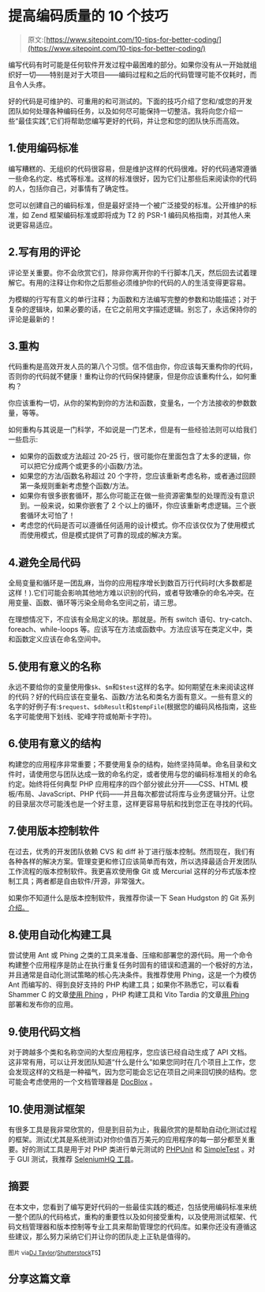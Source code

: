 # 提高编码质量的 10 个技巧

> 原文:[https://www.sitepoint.com/10-tips-for-better-coding/](https://www.sitepoint.com/10-tips-for-better-coding/)

编写代码有时可能是任何软件开发过程中最困难的部分。如果你没有从一开始就组织好一切——特别是对于大项目——编码过程和之后的代码管理可能不仅耗时，而且令人头疼。

好的代码是可维护的、可重用的和可测试的。下面的技巧介绍了您和/或您的开发团队如何处理各种编码任务，以及如何尽可能保持一切整洁。我将向您介绍一些“最佳实践”,它们将帮助您编写更好的代码，并让您和您的团队快乐而高效。

## 1.使用编码标准

编写糟糕的、无组织的代码很容易，但是维护这样的代码很难。好的代码通常遵循一些命名约定、格式等标准。这样的标准很好，因为它们让那些后来阅读你的代码的人，包括你自己，对事情有了确定性。

您可以创建自己的编码标准，但是最好坚持一个被广泛接受的标准。公开维护的标准，如 Zend 框架编码标准或即将成为 T2 的 PSR-1 编码风格指南，对其他人来说更容易适应。

## 2.写有用的评论

评论至关重要。你不会欣赏它们，除非你离开你的千行脚本几天，然后回去试着理解它。有用的注释让你和你之后那些必须维护你的代码的人的生活变得更容易。

为模糊的行写有意义的单行注释；为函数和方法编写完整的参数和功能描述；对于复杂的逻辑块，如果必要的话，在它之前用文字描述逻辑。别忘了，永远保持你的评论是最新的！

## 3.重构

代码重构是高效开发人员的第八个习惯。信不信由你，你应该每天重构你的代码，否则你的代码就不健康！重构让你的代码保持健康，但是你应该重构什么，如何重构？

你应该重构一切，从你的架构到你的方法和函数，变量名，一个方法接收的参数数量，等等。

如何重构与其说是一门科学，不如说是一门艺术，但是有一些经验法则可以给我们一些启示:

*   如果你的函数或方法超过 20-25 行，很可能你在里面包含了太多的逻辑，你可以把它分成两个或更多的小函数/方法。
*   如果您的方法/函数名称超过 20 个字符，您应该重新考虑名称，或者通过回顾第一条规则重新考虑整个函数/方法。
*   如果你有很多嵌套循环，那么你可能正在做一些资源密集型的处理而没有意识到。一般来说，如果你嵌套了 2 个以上的循环，你应该重新考虑逻辑。三个嵌套循环太可怕了！
*   考虑您的代码是否可以遵循任何适用的设计模式。你不应该仅仅为了使用模式而使用模式，但是模式提供了可靠的现成的解决方案。

## 4.避免全局代码

全局变量和循环是一团乱麻，当你的应用程序增长到数百万行代码时(大多数都是这样！).它们可能会影响其他地方难以识别的代码，或者导致嘈杂的命名冲突。在用变量、函数、循环等污染全局命名空间之前，请三思。

在理想情况下，不应该有全局定义的块。那就是。所有 switch 语句、try-catch、foreach、while-loops 等。应该写在方法或函数中。方法应该写在类定义中，类和函数定义应该在命名空间中。

## 5.使用有意义的名称

永远不要给你的变量使用像`$k`、`$m`和`$test`这样的名字。如何期望在未来阅读这样的代码？好的代码应该在变量名、函数/方法名和类名方面有意义。一些有意义的名字的好例子有:`$request`、`$dbResult`和`$tempFile`(根据您的编码风格指南，这些名字可能使用下划线、驼峰字符或帕斯卡字符)。

## 6.使用有意义的结构

构建您的应用程序非常重要；不要使用复杂的结构，始终坚持简单。命名目录和文件时，请使用您与团队达成一致的命名约定，或者使用与您的编码标准相关的命名约定。始终将任何典型 PHP 应用程序的四个部分彼此分开——CSS、HTML 模板/布局、JavaScript、PHP 代码——并且每次都尝试将库与业务逻辑分开。让您的目录层次尽可能浅也是一个好主意，这样更容易导航和找到您正在寻找的代码。

## 7.使用版本控制软件

在过去，优秀的开发团队依赖 CVS 和 diff 补丁进行版本控制。然而现在，我们有各种各样的解决方案。管理变更和修订应该简单而有效，所以选择最适合开发团队工作流程的版本控制软件。我更喜欢使用像 Git 或 Mercurial 这样的分布式版本控制工具；两者都是自由软件/开源，非常强大。

如果你不知道什么是版本控制软件，我推荐你读一下 Sean Hudgston 的 Git 系列[介绍。](https://www.sitepoint.com/introduction-to-git-1/)

## 8.使用自动化构建工具

尝试使用 Ant 或 Phing 之类的工具来准备、压缩和部署您的源代码。用一个命令构建整个应用程序是防止在执行重复任务时固有的错误和遗漏的一个极好的方法，并且通常是自动化测试策略的核心先决条件。我推荐使用 Phing，这是一个为模仿 Ant 而编写的、得到良好支持的 PHP 构建工具；如果你不熟悉它，可以看看 Shammer C 的文章[使用 Phing](https://www.sitepoint.com/using-phing/) ，PHP 构建工具和 Vito Tardia 的文章[用 Phing](https://www.sitepoint.com/deploy-and-release-your-applications-with-phing/) 部署和发布你的应用。

## 9.使用代码文档

对于跨越多个类和名称空间的大型应用程序，您应该已经自动生成了 API 文档。这非常有用，可以让开发团队知道“什么是什么”如果您同时在几个项目上工作，您会发现这样的文档是一种福气，因为您可能会忘记在项目之间来回切换的结构。您可能会考虑使用的一个文档管理器是 [DocBlox](http://mwop.net/blog/265-Using-DocBlox.html) 。

## 10.使用测试框架

有很多工具是我非常欣赏的，但是到目前为止，我最欣赏的是帮助自动化测试过程的框架。测试(尤其是系统测试)对你价值百万美元的应用程序的每一部分都至关重要。好的测试工具是用于对 PHP 类进行单元测试的 [PHPUnit](https://www.sitepoint.com/getting-started-with-phpunit/) 和 [SimpleTest](http://www.simpletest.org/) 。对于 GUI 测试，我推荐 [SeleniumHQ 工具](http://seleniumhq.org/)。

## 摘要

在本文中，您看到了编写更好代码的一些最佳实践的概述，包括使用编码标准来统一整个团队的代码格式，重构的重要性以及如何接受重构，以及使用测试框架、代码文档管理器和版本控制等专业工具来帮助管理您的代码库。如果你还没有遵循这些建议，那么努力采纳它们并让你的团队走上正轨是值得的。

<small>图片 via[DJ Taylor](http://www.shutterstock.com/gallery-749095p1.html)/[Shutterstock](http://www.shutterstock.com)T5】</small>

## 分享这篇文章